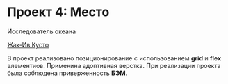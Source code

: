 # Проект 4: Место

Исследователь океана

[Жак-Ив Кусто](https://remotor-work.github.io/mesto/)



В проект реализовано позиционирование с использованием **grid** и **flex** элементиов.
Применина адоптивная верстка. При реализации проекта была соблюдена приверженность **БЭМ**.
